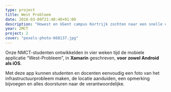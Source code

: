 ```yaml
---
type: project
title: West Probleem
date: 2018-03-09T21:40:40+01:00
description: "Howest en UGent campus Kortrijk zochten naar een snelle oplossing om infrastructuurproblemen te melden en te verzamelen."
year: 2MCT
project: 2
cover: "pexels-photo-668137.jpg"
---
```


Onze NMCT-studenten ontwikkelden in vier weken tijd de mobiele applicatie “West-Probleem”, in **Xamarin** geschreven, **voor zowel Android als iOS**.

Met deze app kunnen studenten en docenten eenvoudig een foto van het infrastructuurprobleem maken, de locatie aanduiden, een opmerking bijvoegen en alles doorsturen naar de verantwoordelijke.
